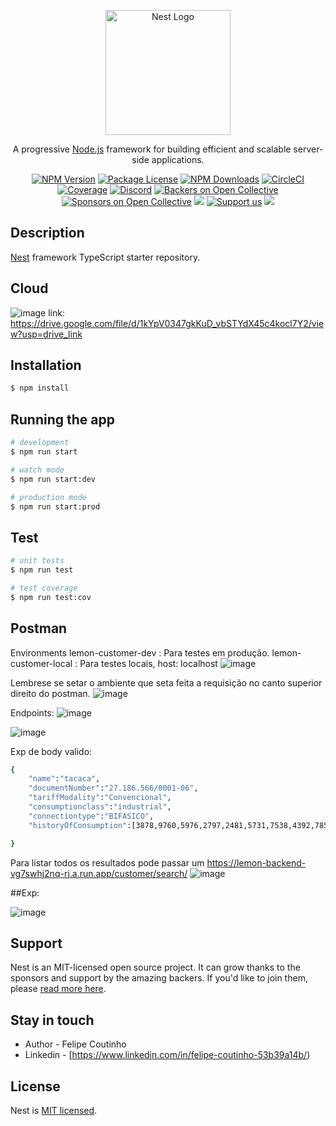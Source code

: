 <p align="center">
  <a href="http://nestjs.com/" target="blank"><img src="https://nestjs.com/img/logo-small.svg" width="200" alt="Nest Logo" /></a>
</p>

[circleci-image]: https://img.shields.io/circleci/build/github/nestjs/nest/master?token=abc123def456
[circleci-url]: https://circleci.com/gh/nestjs/nest

  <p align="center">A progressive <a href="http://nodejs.org" target="_blank">Node.js</a> framework for building efficient and scalable server-side applications.</p>
    <p align="center">
<a href="https://www.npmjs.com/~nestjscore" target="_blank"><img src="https://img.shields.io/npm/v/@nestjs/core.svg" alt="NPM Version" /></a>
<a href="https://www.npmjs.com/~nestjscore" target="_blank"><img src="https://img.shields.io/npm/l/@nestjs/core.svg" alt="Package License" /></a>
<a href="https://www.npmjs.com/~nestjscore" target="_blank"><img src="https://img.shields.io/npm/dm/@nestjs/common.svg" alt="NPM Downloads" /></a>
<a href="https://circleci.com/gh/nestjs/nest" target="_blank"><img src="https://img.shields.io/circleci/build/github/nestjs/nest/master" alt="CircleCI" /></a>
<a href="https://coveralls.io/github/nestjs/nest?branch=master" target="_blank"><img src="https://coveralls.io/repos/github/nestjs/nest/badge.svg?branch=master#9" alt="Coverage" /></a>
<a href="https://discord.gg/G7Qnnhy" target="_blank"><img src="https://img.shields.io/badge/discord-online-brightgreen.svg" alt="Discord"/></a>
<a href="https://opencollective.com/nest#backer" target="_blank"><img src="https://opencollective.com/nest/backers/badge.svg" alt="Backers on Open Collective" /></a>
<a href="https://opencollective.com/nest#sponsor" target="_blank"><img src="https://opencollective.com/nest/sponsors/badge.svg" alt="Sponsors on Open Collective" /></a>
  <a href="https://paypal.me/kamilmysliwiec" target="_blank"><img src="https://img.shields.io/badge/Donate-PayPal-ff3f59.svg"/></a>
    <a href="https://opencollective.com/nest#sponsor"  target="_blank"><img src="https://img.shields.io/badge/Support%20us-Open%20Collective-41B883.svg" alt="Support us"></a>
  <a href="https://twitter.com/nestframework" target="_blank"><img src="https://img.shields.io/twitter/follow/nestframework.svg?style=social&label=Follow"></a>
</p>
  <!--[![Backers on Open Collective](https://opencollective.com/nest/backers/badge.svg)](https://opencollective.com/nest#backer)
  [![Sponsors on Open Collective](https://opencollective.com/nest/sponsors/badge.svg)](https://opencollective.com/nest#sponsor)-->

## Description

[Nest](https://github.com/nestjs/nest) framework TypeScript starter repository.

## Cloud 
![image](https://github.com/FelipeCoutinho/backend-lemon/assets/30913247/1903ea7f-d312-4ba8-b0b0-fc8f321b2b87)
link: https://drive.google.com/file/d/1kYpV0347gkKuD_vbSTYdX45c4kocl7Y2/view?usp=drive_link


## Installation
```bash
$ npm install
```

## Running the app
```bash
# development
$ npm run start

# watch mode
$ npm run start:dev

# production mode
$ npm run start:prod
```

## Test
```bash
# unit tests
$ npm run test

# test coverage
$ npm run test:cov
```
## Postman
Environments
lemon-customer-dev : Para testes em produção. 
lemon-customer-local : Para testes locais, host: localhost 
![image](https://github.com/FelipeCoutinho/backend-lemon/assets/30913247/b19ce83d-a56a-4b02-973f-7429ea37f75d)

Lembrese se setar o ambiente que seta feita a requisição no canto superior direito do postman. 
![image](https://github.com/FelipeCoutinho/backend-lemon/assets/30913247/47a22970-2c56-4d85-814b-28c3c0399ab6)



Endpoints:
![image](https://github.com/FelipeCoutinho/backend-lemon/assets/30913247/395252d0-ffe7-4f02-9911-a4f3f2d9d314)

![image](https://github.com/FelipeCoutinho/backend-lemon/assets/30913247/a8b52a01-5e82-434b-a54f-bc94219132f4)

Exp de body valido:
```bash
{
    "name":"tacaca",
    "documentNumber":"27.186.566/0001-06",
    "tariffModality":"Convencional",
    "consumptionclass":"industrial",
    "connectiontype":"BIFASICO",
    "historyOfConsumption":[3878,9760,5976,2797,2481,5731,7538,4392,7859,4160,6941,4597]

}
```



Para listar todos os resultados pode passar um https://lemon-backend-vg7swhj2nq-rj.a.run.app/customer/search/ 
![image](https://github.com/FelipeCoutinho/backend-lemon/assets/30913247/53e0db61-a7dc-40e5-a08c-1045b0d79e9c)

##Exp: 

![image](https://github.com/FelipeCoutinho/backend-lemon/assets/30913247/e4a30aac-0cf2-4078-9a74-3598dc0edead)




## Support
Nest is an MIT-licensed open source project. It can grow thanks to the sponsors and support by the amazing backers. If you'd like to join them, please [read more here](https://docs.nestjs.com/support).

## Stay in touch
- Author - Felipe Coutinho
- Linkedin - [https://www.linkedin.com/in/felipe-coutinho-53b39a14b/)
## License
Nest is [MIT licensed](LICENSE).


